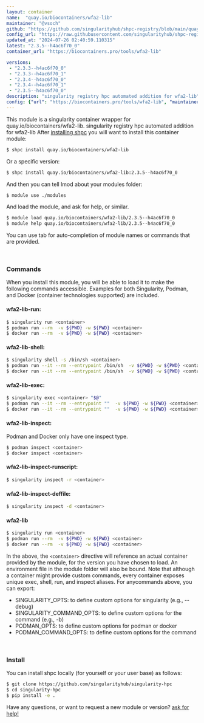 ```yaml
---
layout: container
name:  "quay.io/biocontainers/wfa2-lib"
maintainer: "@vsoch"
github: "https://github.com/singularityhub/shpc-registry/blob/main/quay.io/biocontainers/wfa2-lib/container.yaml"
config_url: "https://raw.githubusercontent.com/singularityhub/shpc-registry/main/quay.io/biocontainers/wfa2-lib/container.yaml"
updated_at: "2024-07-26 02:40:59.110315"
latest: "2.3.5--h4ac6f70_0"
container_url: "https://biocontainers.pro/tools/wfa2-lib"

versions:
 - "2.3.3--h4ac6f70_0"
 - "2.3.3--h4ac6f70_1"
 - "2.3.4--h4ac6f70_0"
 - "2.3.4--h4ac6f70_1"
 - "2.3.5--h4ac6f70_0"
description: "singularity registry hpc automated addition for wfa2-lib"
config: {"url": "https://biocontainers.pro/tools/wfa2-lib", "maintainer": "@vsoch", "description": "singularity registry hpc automated addition for wfa2-lib", "latest": {"2.3.5--h4ac6f70_0": "sha256:b3b93c4ebb019ac78f1c464677456188c618266e37fb6d36ac735a4f0b897792"}, "tags": {"2.3.3--h4ac6f70_0": "sha256:62df605f9d9cac3fa9a3a4283692f74a818bb992da3c8d1218c8f7ea5204545d", "2.3.3--h4ac6f70_1": "sha256:263f84c297911d5a74da0ccd8d07cd3f2afe95bcd3c6e93c0ebdf422ef95939e", "2.3.4--h4ac6f70_0": "sha256:582f548d1d513596a094db779394f0b4338888d6e21e893f619771afcbb5340e", "2.3.4--h4ac6f70_1": "sha256:5d0d1292c4c354393667788b7c9ebf1475dc4edb658e47d9b1362430473592a1", "2.3.5--h4ac6f70_0": "sha256:b3b93c4ebb019ac78f1c464677456188c618266e37fb6d36ac735a4f0b897792"}, "docker": "quay.io/biocontainers/wfa2-lib"}
---
```


This module is a singularity container wrapper for quay.io/biocontainers/wfa2-lib.
singularity registry hpc automated addition for wfa2-lib
After [installing shpc](#install) you will want to install this container module:


```bash
$ shpc install quay.io/biocontainers/wfa2-lib
```

Or a specific version:

```bash
$ shpc install quay.io/biocontainers/wfa2-lib:2.3.5--h4ac6f70_0
```

And then you can tell lmod about your modules folder:

```bash
$ module use ./modules
```

And load the module, and ask for help, or similar.

```bash
$ module load quay.io/biocontainers/wfa2-lib/2.3.5--h4ac6f70_0
$ module help quay.io/biocontainers/wfa2-lib/2.3.5--h4ac6f70_0
```

You can use tab for auto-completion of module names or commands that are provided.

<br>

### Commands

When you install this module, you will be able to load it to make the following commands accessible.
Examples for both Singularity, Podman, and Docker (container technologies supported) are included.

#### wfa2-lib-run:

```bash
$ singularity run <container>
$ podman run --rm  -v ${PWD} -w ${PWD} <container>
$ docker run --rm  -v ${PWD} -w ${PWD} <container>
```

#### wfa2-lib-shell:

```bash
$ singularity shell -s /bin/sh <container>
$ podman run --it --rm --entrypoint /bin/sh  -v ${PWD} -w ${PWD} <container>
$ docker run --it --rm --entrypoint /bin/sh  -v ${PWD} -w ${PWD} <container>
```

#### wfa2-lib-exec:

```bash
$ singularity exec <container> "$@"
$ podman run --it --rm --entrypoint ""  -v ${PWD} -w ${PWD} <container> "$@"
$ docker run --it --rm --entrypoint ""  -v ${PWD} -w ${PWD} <container> "$@"
```

#### wfa2-lib-inspect:

Podman and Docker only have one inspect type.

```bash
$ podman inspect <container>
$ docker inspect <container>
```

#### wfa2-lib-inspect-runscript:

```bash
$ singularity inspect -r <container>
```

#### wfa2-lib-inspect-deffile:

```bash
$ singularity inspect -d <container>
```



#### wfa2-lib

```bash
$ singularity run <container>
$ podman run --rm  -v ${PWD} -w ${PWD} <container>
$ docker run --rm  -v ${PWD} -w ${PWD} <container>
```


In the above, the `<container>` directive will reference an actual container provided
by the module, for the version you have chosen to load. An environment file in the
module folder will also be bound. Note that although a container
might provide custom commands, every container exposes unique exec, shell, run, and
inspect aliases. For anycommands above, you can export:

 - SINGULARITY_OPTS: to define custom options for singularity (e.g., --debug)
 - SINGULARITY_COMMAND_OPTS: to define custom options for the command (e.g., -b)
 - PODMAN_OPTS: to define custom options for podman or docker
 - PODMAN_COMMAND_OPTS: to define custom options for the command

<br>

### Install

You can install shpc locally (for yourself or your user base) as follows:

```bash
$ git clone https://github.com/singularityhub/singularity-hpc
$ cd singularity-hpc
$ pip install -e .
```

Have any questions, or want to request a new module or version? [ask for help!](https://github.com/singularityhub/singularity-hpc/issues)